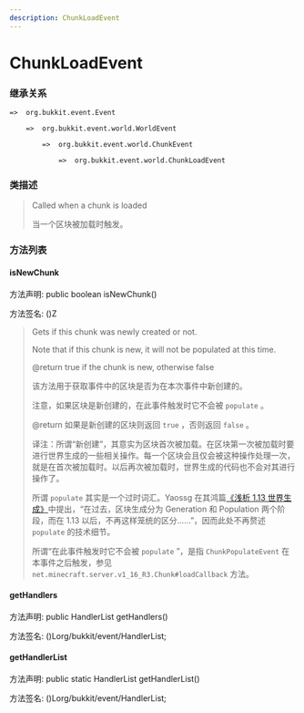 ```yaml
---
description: ChunkLoadEvent
---
```


# ChunkLoadEvent

### 继承关系

    =>  org.bukkit.event.Event

        =>  org.bukkit.event.world.WorldEvent

            =>  org.bukkit.event.world.ChunkEvent

                =>  org.bukkit.event.world.ChunkLoadEvent

### 类描述

> Called when a chunk is loaded
>
> 
>
> 当一个区块被加载时触发。

### 方法列表

#### isNewChunk

方法声明: public boolean isNewChunk()

方法签名: ()Z

> Gets if this chunk was newly created or not.
>
> Note that if this chunk is new, it will not be populated at this time.
>
> @return true if the chunk is new, otherwise false
>
> 
>
> 该方法用于获取事件中的区块是否为在本次事件中新创建的。
>
> 注意，如果区块是新创建的，在此事件触发时它不会被 `populate` 。
> 
> @return 如果是新创建的区块则返回 `true` ，否则返回 `false` 。
>
> 
>
> 译注：所谓“新创建”，其意实为区块首次被加载。在区块第一次被加载时要进行世界生成的一些相关操作。每一个区块会且仅会被这种操作处理一次，就是在首次被加载时。以后再次被加载时，世界生成的代码也不会对其进行操作了。
> 
> 所谓 `populate` 其实是一个过时词汇。Yaossg 在其鸿篇[《浅析 1.13 世界生成》](https://yaossg.com/blog/1-13-worldgen/#%E5%8C%BA%E5%9D%97%E7%94%9F%E6%88%90%E6%A6%82%E8%BF%B0)中提出，“在过去，区块生成分为 Generation 和 Population 两个阶段，而在 1.13 以后，不再这样笼统的区分……”，因而此处不再赘述 `populate` 的技术细节。
>
> 所谓“在此事件触发时它不会被 `populate` ”，是指 `ChunkPopulateEvent` 在本事件之后触发，参见 `net.minecraft.server.v1_16_R3.Chunk#loadCallback` 方法。

#### getHandlers

方法声明: public HandlerList getHandlers()

方法签名: ()Lorg/bukkit/event/HandlerList;

#### getHandlerList

方法声明: public static HandlerList getHandlerList()

方法签名: ()Lorg/bukkit/event/HandlerList;